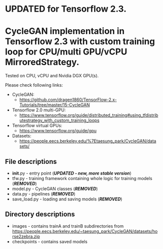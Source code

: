 # UPDATED for Tensorflow 2.3.

# CycleGAN implementation in Tensorflow 2.3 with custom training loop for CPU/multi GPU/vCPU MirroredStrategy.

Tested on CPU, vCPU and Nvidia DGX GPU(s).

Please check following links:
* CycleGAN: 
  - https://github.com/dragen1860/TensorFlow-2.x-Tutorials/tree/master/15-CycleGAN
* Tensorflow 2.0 multi-GPU:
  - https://www.tensorflow.org/guide/distributed_training#using_tfdistributestrategy_with_custom_training_loops
* Tensorflow virtual GPUs: 
  - https://www.tensorflow.org/guide/gpu
* Datasets:
  - https://people.eecs.berkeley.edu/%7Etaesung_park/CycleGAN/datasets/

## File descriptions

* __init__.py - entry point (***UPDATED - new, more stable version***)
* tfw.py - training framework containing whole logic for training models (***REMOVED***)
* model.py - CycleGAN classes (***REMOVED***)
* data.py - pipelines (***REMOVED***)
* save_load.py - loading and saving models (***REMOVED***)

## Directory descriptions

* images - contains trainA and trainB subdirectories from https://people.eecs.berkeley.edu/~taesung_park/CycleGAN/datasets/horse2zebra.zip
* checkpoints - contains saved models
